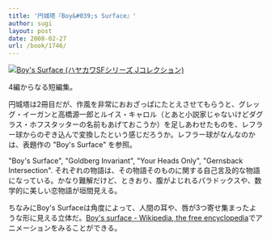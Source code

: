 ```yaml
---
title: '円城塔『Boy&#039;s Surface』'
author: sugi
layout: post
date: 2008-02-27
url: /book/1746/
---
```

<a href="http://www.amazon.co.jp/exec/obidos/ASIN/4152088907/chezsugi-22/ref=nosim/" name="amazletlink" target="_blank"><img src="http://i1.wp.com/ecx.images-amazon.com/images/I/21RcBc1qIZL.SL160.jpg?w=660" alt="Boy's Surface (ハヤカワSFシリーズ Jコレクション)" class="alignleft" data-recalc-dims="1" /></a>

4編からなる短編集。

円城塔は2冊目だが、作風を非常におおざっぱにたとえさせてもらうと、グレッグ・イーガンと高橋源一郎とルイス・キャロル（とあと小説家じゃないけどダグラス・ホフスタッターの名前もあげておこうか）を足しあわせたものを、レフラー球からのぞき込んで変換したという感じだろうか。レフラー球がなんなのかは、表題作の "Boy's Surface" を参照。

"Boy's Surface", "Goldberg Invariant", "Your Heads Only", "Gernsback Intersection". それぞれの物語は、その物語そのものに関する自己言及的な物語になっている。かなり難解だけど、ときおり、腹がよじれるパラドックスや、数学的に美しい恋物語が垣間見える。

ちなみにBoy's Surfaceは角度によって、人間の耳や、唇が3つ寄せ集まったような形に見える立体だ。[Boy's surface - Wikipedia, the free encyclopedia][1]でアニメーションをみることができる。


 [1]: http://en.wikipedia.org/wiki/Boy's_surface "Boy's surface - Wikipedia, the free encyclopedia"
